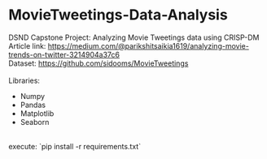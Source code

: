 # MovieTweetings-Data-Analysis
DSND Capstone Project: Analyzing Movie Tweetings data using CRISP-DM
<br>
Article link: https://medium.com/@parikshitsaikia1619/analyzing-movie-trends-on-twitter-3214904a37c6
<br>
Dataset: https://github.com/sidooms/MovieTweetings
<br>
<br>
Libraries:
* Numpy
* Pandas
* Matplotlib
* Seaborn
<br>
execute: `pip install -r requirements.txt`<br>

